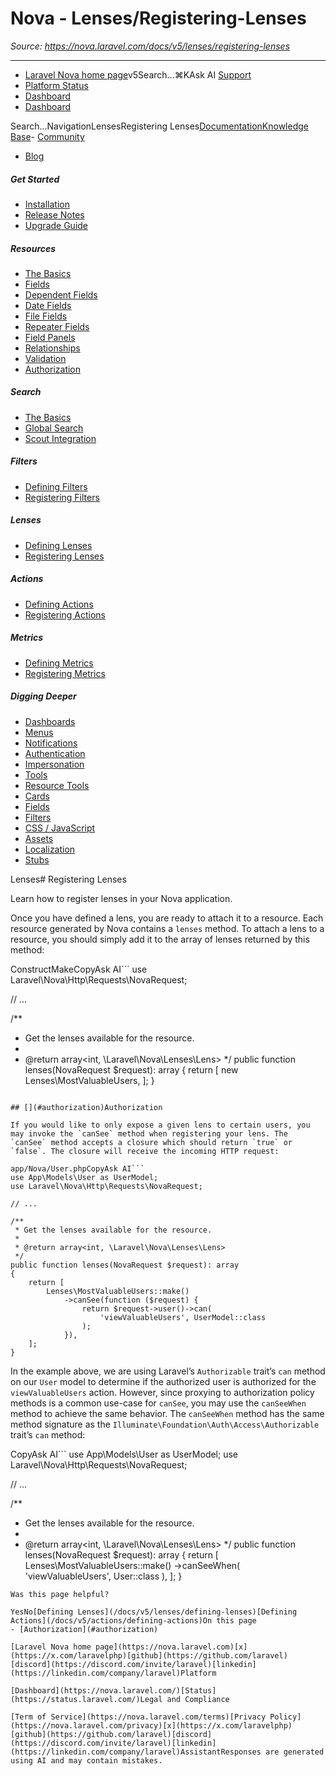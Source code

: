 # Nova - Lenses/Registering-Lenses

*Source: https://nova.laravel.com/docs/v5/lenses/registering-lenses*

---

- [Laravel Nova home page](https://nova.laravel.com)v5Search...⌘KAsk AI
[Support](/cdn-cgi/l/email-protection#2846475e496844495a495e4d44064b4745)
- [Platform Status](https://status.laravel.com/)
- [Dashboard](https://nova.laravel.com)
- [Dashboard](https://nova.laravel.com)

Search...NavigationLensesRegistering Lenses[Documentation](/docs/v5/installation)[Knowledge Base](/docs/kb/support)- [Community](https://discord.com/invite/laravel)
- [Blog](https://blog.laravel.com/nova)
##### Get Started

- [Installation](/docs/v5/installation)
- [Release Notes](/docs/v5/releases)
- [Upgrade Guide](/docs/v5/upgrade)

##### Resources

- [The Basics](/docs/v5/resources/the-basics)
- [Fields](/docs/v5/resources/fields)
- [Dependent Fields](/docs/v5/resources/dependent-fields)
- [Date Fields](/docs/v5/resources/date-fields)
- [File Fields](/docs/v5/resources/file-fields)
- [Repeater Fields](/docs/v5/resources/repeater-fields)
- [Field Panels](/docs/v5/resources/panels)
- [Relationships](/docs/v5/resources/relationships)
- [Validation](/docs/v5/resources/validation)
- [Authorization](/docs/v5/resources/authorization)

##### Search

- [The Basics](/docs/v5/search/the-basics)
- [Global Search](/docs/v5/search/global-search)
- [Scout Integration](/docs/v5/search/scout-integration)

##### Filters

- [Defining Filters](/docs/v5/filters/defining-filters)
- [Registering Filters](/docs/v5/filters/registering-filters)

##### Lenses

- [Defining Lenses](/docs/v5/lenses/defining-lenses)
- [Registering Lenses](/docs/v5/lenses/registering-lenses)

##### Actions

- [Defining Actions](/docs/v5/actions/defining-actions)
- [Registering Actions](/docs/v5/actions/registering-actions)

##### Metrics

- [Defining Metrics](/docs/v5/metrics/defining-metrics)
- [Registering Metrics](/docs/v5/metrics/registering-metrics)

##### Digging Deeper

- [Dashboards](/docs/v5/customization/dashboards)
- [Menus](/docs/v5/customization/menus)
- [Notifications](/docs/v5/customization/notifications)
- [Authentication](/docs/v5/customization/authentication)
- [Impersonation](/docs/v5/customization/impersonation)
- [Tools](/docs/v5/customization/tools)
- [Resource Tools](/docs/v5/customization/resource-tools)
- [Cards](/docs/v5/customization/cards)
- [Fields](/docs/v5/customization/fields)
- [Filters](/docs/v5/customization/filters)
- [CSS / JavaScript](/docs/v5/customization/frontend)
- [Assets](/docs/v5/customization/assets)
- [Localization](/docs/v5/customization/localization)
- [Stubs](/docs/v5/customization/stubs)

Lenses# Registering Lenses

Learn how to register lenses in your Nova application.

Once you have defined a lens, you are ready to attach it to a resource. Each resource generated by Nova contains a `lenses` method. To attach a lens to a resource, you should simply add it to the array of lenses returned by this method:

ConstructMakeCopyAsk AI```
use Laravel\Nova\Http\Requests\NovaRequest;

// ...

/**
 * Get the lenses available for the resource.
 *
 * @return array<int, \Laravel\Nova\Lenses\Lens>
 */
public function lenses(NovaRequest $request): array
{
    return [
        new Lenses\MostValuableUsers,
    ];
}

```

## [​](#authorization)Authorization

If you would like to only expose a given lens to certain users, you may invoke the `canSee` method when registering your lens. The `canSee` method accepts a closure which should return `true` or `false`. The closure will receive the incoming HTTP request:

app/Nova/User.phpCopyAsk AI```
use App\Models\User as UserModel;
use Laravel\Nova\Http\Requests\NovaRequest;

// ...

/**
 * Get the lenses available for the resource.
 *
 * @return array<int, \Laravel\Nova\Lenses\Lens>
 */
public function lenses(NovaRequest $request): array
{
    return [
        Lenses\MostValuableUsers::make()
            ->canSee(function ($request) {
                return $request->user()->can(
                    'viewValuableUsers', UserModel::class
                );
            }),
    ];
}

```

In the example above, we are using Laravel’s `Authorizable` trait’s `can` method on our `User` model to determine if the authorized user is authorized for the `viewValuableUsers` action. However, since proxying to authorization policy methods is a common use-case for `canSee`, you may use the `canSeeWhen` method to achieve the same behavior. The `canSeeWhen` method has the same method signature as the `Illuminate\Foundation\Auth\Access\Authorizable` trait’s `can` method:

CopyAsk AI```
use App\Models\User as UserModel;
use Laravel\Nova\Http\Requests\NovaRequest;

// ...

/**
 * Get the lenses available for the resource.
 *
 * @return array<int, \Laravel\Nova\Lenses\Lens>
 */
public function lenses(NovaRequest $request): array
{
    return [
        Lenses\MostValuableUsers::make()
            ->canSeeWhen(
                'viewValuableUsers', User::class
            ),
    ];
}

```
Was this page helpful?

YesNo[Defining Lenses](/docs/v5/lenses/defining-lenses)[Defining Actions](/docs/v5/actions/defining-actions)On this page
- [Authorization](#authorization)

[Laravel Nova home page](https://nova.laravel.com)[x](https://x.com/laravelphp)[github](https://github.com/laravel)[discord](https://discord.com/invite/laravel)[linkedin](https://linkedin.com/company/laravel)Platform

[Dashboard](https://nova.laravel.com/)[Status](https://status.laravel.com/)Legal and Compliance

[Term of Service](https://nova.laravel.com/terms)[Privacy Policy](https://nova.laravel.com/privacy)[x](https://x.com/laravelphp)[github](https://github.com/laravel)[discord](https://discord.com/invite/laravel)[linkedin](https://linkedin.com/company/laravel)AssistantResponses are generated using AI and may contain mistakes.